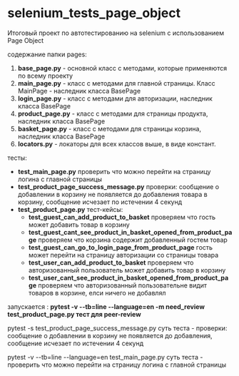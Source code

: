 # selenium_tests_page_object
Итоговый проект по автотестированию на selenium с использованием Page Object

содержание папки pages: 
1. **base_page.py** - основной класс с методами, которые применяются по всему проекту
2. **main_page.py** - класс с методами для главной страницы. Класс MainPage - наследник класса BasePage
3. **login_page.py** - класс с методами для авторизации, наследник класса BasePage
4. **product_page.py** - класс с методами для страницы продукта, наследник класса BasePage
5. **basket_page.py** - класс с методами для страницы корзина, наследник класса BasePage
6. **locators.py** - локаторы для всех классов выше, в виде констант.

тесты:
* **test_main_page.py** проверить что можно перейти на страницу логина с главной страницы
* **test_product_page_success_message.py** проверки: сообщение о добавлении в корзину не появляется до добавления товара в корзину, сообщение исчезает по истечении 4 секунд
* **test_product_page.py** тест-кейсы:
  -  **test_guest_can_add_product_to_basket** проверяем что гость может добавить товар в корзину
  -  **test_guest_cant_see_product_in_basket_opened_from_product_page** проверяем что корзина содержит добавленный гостем товар
  -  **test_guest_can_go_to_login_page_from_product_page** гость может перейти на страницу авторизации со страницы товара
  -  **test_user_can_add_product_to_basket** проверяем что авторизованный пользователь может добавить товар в корзину
  -  **test_user_cant_see_product_in_basket_opened_from_product_page** проверяем что авторизованный пользовательне видит товаров в корзине, елси ничего не добавлял
  

запускается : 
**pytest -v --tb=line --language=en -m need_review test_product_page.py
тест для peer-review**

pytest -s test_product_page_success_message.py
суть теста - проверки: сообщение о добавлении в корзину не появляется до добавления, сообщение исчезает по истечении 4 секунд

pytest -v --tb=line --language=en test_main_page.py
суть теста - проверить что можно перейти на страницу логина с главной страницы
